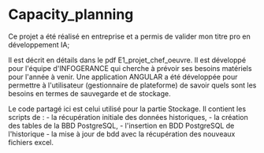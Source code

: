 # Capacity_planning
Ce projet a été réalisé en entreprise et a permis de valider mon titre pro en développement IA;

Il est décrit en détails dans le pdf E1_projet_chef_oeuvre. Il est développé pour l'équipe d'INFOGERANCE qui cherche à prévoir ses besoins matériels pour l'année à venir.
Une application ANGULAR a été développée pour permettre à l'utilisateur (gestionnaire de plateforme) de savoir quels sont les besoins en termes de sauvegarde et de stockage.

Le code partagé ici est celui utilisé pour la partie Stockage. Il contient les scripts de :
      - la récupération initiale des données historiques,
      - la création des tables de la BBD PostgreSQL,
      - l'insertion en BDD PostgreSQL de l'historique
      - la mise à jour de bdd avec la récupération des nouveaux fichiers excel.
